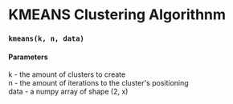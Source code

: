 # KMEANS Clustering Algorithnm

### `kmeans(k, n, data)`

#### Parameters
   k - the amount of clusters to create  
   n - the amount of iterations to the cluster's positioning  
data - a numpy array of shape (2, x)  


